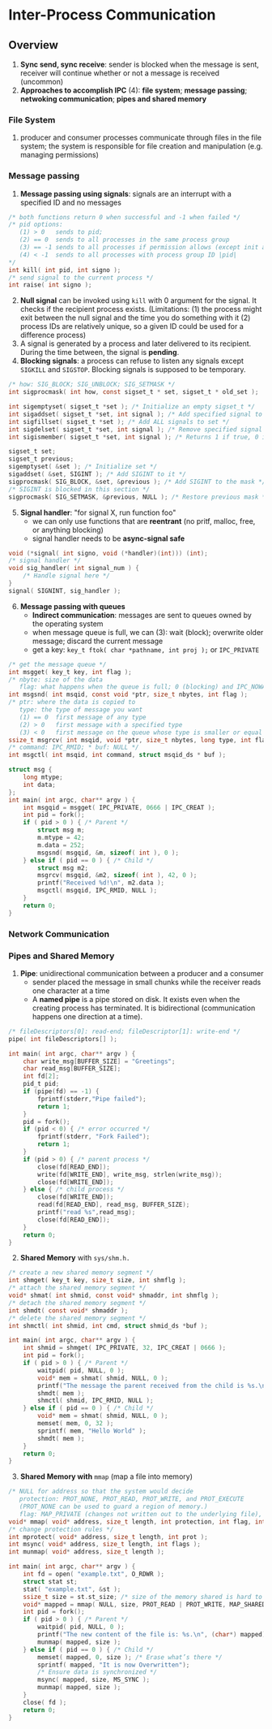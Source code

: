 # Inter-Process Communication

## Overview
1. **Sync send, sync receive**: sender is blocked when the message is sent, receiver will continue whether or not a message is received (uncommon)
2. **Approaches to accomplish IPC** (4): **file system**; **message passing**; **netwoking communication**; **pipes and shared memory**

### File System
1. producer and consumer processes communicate through files in the file system; the system is responsible for file creation and manipulation (e.g. managing permissions)

### Message passing
1. **Message passing using signals**: signals are an interrupt with a specified ID and no messages
```c
/* both functions return 0 when successful and -1 when failed */
/* pid options: 
   (1) > 0   sends to pid; 
   (2) == 0  sends to all processes in the same process group
   (3) == -1 sends to all processes if permission allows (except init and the calling process)
   (4) < -1  sends to all processes with process group ID |pid|
*/
int kill( int pid, int signo );
/* send signal to the current process */
int raise( int signo );
```
2. **Null signal** can be invoked using `kill` with 0 argument for the signal. It checks if the recipient process exists. (Limitations: (1) the process might exit between the null signal and the time you do something with it (2) process IDs are relatively unique, so a given ID could be used for a difference process)
3. A signal is generated by a process and later delivered to its recipient. During the time between, the signal is **pending**.
4. **Blocking signals**: a process can refuse to listen any signals except `SIGKILL` and `SIGSTOP`. Blocking signals is supposed to be temporary.
```c
/* how: SIG_BLOCK; SIG_UNBLOCK; SIG_SETMASK */
int sigprocmask( int how, const sigset_t * set, sigset_t * old_set );

int sigemptyset( sigset_t *set ); /* Initialize an empty sigset_t */
int sigaddset( sigset_t *set, int signal ); /* Add specified signal to set */
int sigfillset( sigset_t *set ); /* Add ALL signals to set */
int sigdelset( sigset_t *set, int signal ); /* Remove specified signal from set */
int sigismember( sigset_t *set, int signal ); /* Returns 1 if true, 0 if false */

sigset_t set;
sigset_t previous;
sigemptyset( &set ); /* Initialize set */
sigaddset( &set, SIGINT ); /* Add SIGINT to it */
sigprocmask( SIG_BLOCK, &set, &previous ); /* Add SIGINT to the mask */
/* SIGINT is blocked in this section */
sigprocmask( SIG_SETMASK, &previous, NULL ); /* Restore previous mask */
```
5. **Signal handler**: "for signal X, run function foo"
    - we can only use functions that are **reentrant** (no pritf, malloc, free, or anything blocking)
    - signal handler needs to be **async-signal safe**
```c
void (*signal( int signo, void (*handler)(int))) (int);
/* signal handler */
void sig_handler( int signal_num ) {
    /* Handle signal here */
}
signal( SIGNINT, sig_handler );
```
6. **Message passing with queues**
    - **Indirect communication**: messages are sent to queues owned by the operating system
    - when message queue is full, we can (3): wait (block); overwrite older message; discard the current message
    - get a key: `key_t ftok( char *pathname, int proj );` or `IPC_PRIVATE`
```c
/* get the message queue */
int msgget( key_t key, int flag );
/* nbyte: size of the data
   flag: what happens when the queue is full; 0 (blocking) and IPC_NOWAIT */
int msgsnd( int msqid, const void *ptr, size_t nbytes, int flag );
/* ptr: where the data is copied to 
   type: the type of message you want
   (1) == 0  first message of any type
   (2) > 0   first message with a specified type
   (3) < 0   first message on the queue whose type is smaller or equal to |type| */
ssize_t msgrcv( int msqid, void *ptr, size_t nbytes, long type, int flag );
/* command: IPC_RMID; * buf: NULL */
int msgctl( int msqid, int command, struct msqid_ds * buf );

struct msg {
    long mtype;
    int data;
};
int main( int argc, char** argv ) {
    int msgqid = msgget( IPC_PRIVATE, 0666 | IPC_CREAT );
    int pid = fork();
    if ( pid > 0 ) { /* Parent */
        struct msg m;
        m.mtype = 42;
        m.data = 252;
        msgsnd( msgqid, &m, sizeof( int ), 0 );
    } else if ( pid == 0 ) { /* Child */
        struct msg m2;
        msgrcv( msgqid, &m2, sizeof( int ), 42, 0 );
        printf("Received %d!\n", m2.data );
        msgctl( msgqid, IPC_RMID, NULL );
    }
    return 0;
}
```
### Network Communication

### Pipes and Shared Memory
1. **Pipe**: unidirectional communication between a producer and a consumer
    - sender placed the message in small chunks while the receiver reads one character at a time
    - A **named pipe** is a pipe stored on disk. It exists even when the creating process has terminated. It is bidirectional (communication happens one direction at a time).
```c
/* fileDescriptors[0]: read-end; fileDescriptor[1]: write-end */
pipe( int fileDescriptors[] );

int main( int argc, char** argv ) {
    char write_msg[BUFFER_SIZE] = "Greetings";
    char read_msg[BUFFER_SIZE];
    int fd[2];
    pid_t pid;
    if (pipe(fd) == -1) {
        fprintf(stderr,"Pipe failed");
        return 1;
    }
    pid = fork();
    if (pid < 0) { /* error occurred */
        fprintf(stderr, "Fork Failed");
        return 1;
    }
    if (pid > 0) { /* parent process */
        close(fd[READ_END]);
        write(fd[WRITE_END], write_msg, strlen(write_msg));
        close(fd[WRITE_END]);
    } else { /* child process */
        close(fd[WRITE_END]);
        read(fd[READ_END], read_msg, BUFFER_SIZE);
        printf("read %s",read_msg);
        close(fd[READ_END]);
    }
    return 0;
}
```
2. **Shared Memory** with `sys/shm.h.`
```c
/* create a new shared memory segment */
int shmget( key_t key, size_t size, int shmflg );
/* attach the shared memory segment */
void* shmat( int shmid, const void* shmaddr, int shmflg );
/* detach the shared memory segment */
int shmdt( const void* shmaddr );
/* delete the shared memory segment */ 
int shmctl( int shmid, int cmd, struct shmid_ds *buf );

int main( int argc, char** argv ) {
    int shmid = shmget( IPC_PRIVATE, 32, IPC_CREAT | 0666 );
    int pid = fork();
    if ( pid > 0 ) { /* Parent */
        waitpid( pid, NULL, 0 );
        void* mem = shmat( shmid, NULL, 0 );
        printf("The message the parent received from the child is %s.\n", (char*) mem );
        shmdt( mem );
        shmctl( shmid, IPC_RMID, NULL );
    } else if ( pid == 0 ) { /* Child */
        void* mem = shmat( shmid, NULL, 0 );
        memset( mem, 0, 32 );
        sprintf( mem, "Hello World" );
        shmdt( mem );
    }
    return 0;
}
```
3. **Shared Memory with** `mmap` (map a file into memory)
```c
/* NULL for address so that the system would decide
   protection: PROT_NONE, PROT_READ, PROT_WRITE, and PROT_EXECUTE
   (PROT_NONE can be used to guard a region of memory.)
   flag: MAP_PRIVATE (changes not written out to the underlying file), MAP_SHARED */
void* mmap( void* address, size_t length, int protection, int flag, int fd, off_t offset );
/* change protection rules */
int mprotect( void* address, size_t length, int prot );
int msync( void* address, size_t length, int flags );
int munmap( void* address, size_t length );

int main( int argc, char** argv ) {
    int fd = open( "example.txt", O_RDWR );
    struct stat st;
    stat( "example.txt", &st );
    ssize_t size = st.st_size; /* size of the memory shared is hard to change */
    void* mapped = mmap( NULL, size, PROT_READ | PROT_WRITE, MAP_SHARED, fd, 0 );
    int pid = fork();
    if ( pid > 0 ) { /* Parent */
        waitpid( pid, NULL, 0 );
        printf("The new content of the file is: %s.\n", (char*) mapped);
        munmap( mapped, size );
    } else if ( pid == 0 ) { /* Child */
        memset( mapped, 0, size ); /* Erase what’s there */
        sprintf( mapped, "It is now Overwritten");
        /* Ensure data is synchronized */
        msync( mapped, size, MS_SYNC );
        munmap( mapped, size );
    }
    close( fd );
    return 0;
}
```
